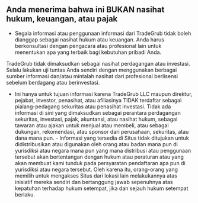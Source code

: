 ## Anda menerima bahwa ini BUKAN nasihat hukum, keuangan, atau pajak

- Segala informasi atau penggunaan informasi dari TradeGrub tidak boleh dianggap sebagai nasihat hukum atau keuangan. Anda harus berkonsultasi dengan pengacara atau profesional lain untuk menentukan apa yang terbaik bagi kebutuhan pribadi Anda.

TradeGrub tidak dimaksudkan sebagai nasihat perdagangan atau investasi. Selalu lakukan uji tuntas Anda sendiri dengan menggunakan berbagai sumber informasi dan/atau mintalah nasihat dari profesional berlisensi sebelum berdagang atau berinvestasi.

- Ini hanya untuk tujuan informasi karena TradeGrub LLC maupun direktur, pejabat, investor, penasihat, atau afiliasinya TIDAK terdaftar sebagai pialang-pedagang sekuritas atau penasihat investasi. Tidak ada informasi di sini yang dimaksudkan sebagai perantara perdagangan sekuritas, investasi, pajak, akuntansi, atau nasihat hukum, sebagai tawaran atau ajakan untuk menjual atau membeli, atau sebagai dukungan, rekomendasi, atau sponsor dari perusahaan, sekuritas, atau dana mana pun. - Informasi yang tersedia di Situs tidak ditujukan untuk didistribusikan atau digunakan oleh orang atau badan mana pun di yurisdiksi atau negara mana pun yang mana distribusi atau penggunaan tersebut akan bertentangan dengan hukum atau peraturan atau yang akan membuat kami tunduk pada persyaratan pendaftaran apa pun di yurisdiksi atau negara tersebut. Oleh karena itu, orang-orang yang memilih untuk mengakses Situs dari lokasi lain melakukannya atas inisiatif mereka sendiri dan bertanggung jawab sepenuhnya atas kepatuhan terhadap hukum setempat, jika dan sejauh hukum setempat berlaku.